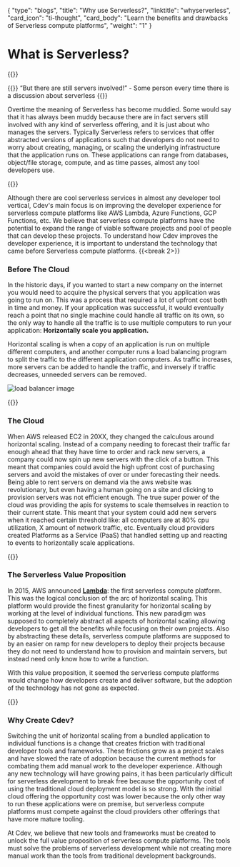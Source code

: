 {
    "type": "blogs",
    "title": "Why use Serverless?",
    "linktitle": "whyserverless", 
    "card_icon": "ti-thought",
    "card_body": "Learn the benefits and drawbacks of Serverless compute platforms",
    "weight": "1"
}

# What is Serverless?
{{<break>}}

{{<blockqoute>}}
“But there are still servers involved!” - Some person every time there is a discussion about serverless
{{</blockqoute>}}

Overtime the meaning of Serverless has become muddied. Some would say that it has always been muddy because there are in fact servers still involved with any kind of serverless offering, and it is just about who manages the servers. Typically Serverless refers to services that offer abstracted versions of applications such that developers do not need to worry about creating, managing, or scaling the underlying infrastructure that the application runs on. These applications can range from databases, object/file storage, compute, and as time passes, almost any tool developers use.

{{<break>}}

Although there are cool serverless services in almost any developer tool vertical, Cdev's main focus is on improving the developer experience for serverless compute platforms like AWS Lambda, Azure Functions, GCP Functions, etc. We believe that serverless compute platforms have the potential to expand the range of viable software projects and pool of people that can develop these projects. To understand how Cdev improves the developer experience, it is important to understand the technology that came before Serverless compute platforms. 
{{<break 2>}}

### Before The Cloud 
In the historic days, if you wanted to start a new company on the internet you would need to acquire the physical servers that you application was going to run on. This was a process that required a lot of upfront cost both in time and money. If your application was successful, it would eventually reach a point that no single machine could handle all traffic on its own, so the only way to handle all the traffic is to use multiple computers to run your application: **Horizontally scale you application.**

Horizontal scaling is when a copy of an application is run on multiple different computers, and another computer runs a load balancing program to split the traffic to the different application computers. As traffic increases, more servers can be added to handle the traffic, and inversely if traffic decreases, unneeded servers can be removed. 

![load balancer image](/diagrams/load_balancer.svg)

{{<break>}}

### The Cloud
When AWS released EC2 in 20XX, they changed the calculous around horizontal scaling. Instead of a company needing to forecast their traffic far enough ahead that they have time to order and rack new servers, a company could now spin up new servers with the click of a button. This meant that companies could avoid the high upfront cost of purchasing servers and avoid the mistakes of over or under forecasting their needs. Being able to rent servers on demand via the aws website was revolutionary, but even having a human going on a site and clicking to provision servers was not efficient enough. The true super power of the cloud was providing the apis for systems to scale themselves in reaction to their current state. This meant that your system could add new servers when it reached certain threshold like: all computers are at 80% cpu utilization, X amount of network traffic, etc. Eventually cloud providers created Platforms as a Service (PaaS) that handled setting up and reacting to events to horizontally scale applications. 

{{<break>}}



### The Serverless Value Proposition

In 2015, AWS announced **[Lambda](https://www.youtube.com/watch?v=9eHoyUVo-yg&ab_channel=AmazonWebServices)**: the first serverless compute platform. This was the logical conclusion of the arc of horizontal scaling. This platform would provide the finest granularity for horizontal scaling by working at the level of individual functions. This new paradigm was supposed to completely abstract all aspects of horizontal scaling allowing developers to get all the benefits while focusing on their own projects. Also by abstracting these details, serverless compute platforms are supposed to by an easier on ramp for new developers to deploy their projects because they do not need to understand how to provision and maintain servers, but instead need only know how to write a function. 

With this value proposition, it seemed the serverless compute platforms would change how developers create and deliver software, but the adoption of the technology has not gone as expected. 


{{<break>}}

### Why Create Cdev?

Switching the unit of horizontal scaling from a bundled application to individual functions is a change that creates friction with traditional developer tools and frameworks. These frictions grow as a project scales and have slowed the rate of adoption because the current methods for combating them add manual work to the developer experience. Although any new technology will have growing pains, it has been particularly difficult for serverless development to break free because the opportunity cost of using the traditional cloud deployment model is so strong. With the initial cloud offering the opportunity cost was lower because the only other way to run these applications were on premise, but serverless compute platforms must compete against the cloud providers other offerings that have more mature tooling. 


At Cdev, we believe that new tools and frameworks must be created to unlock the full value proposition of serverless compute platforms. The tools must solve the problems of serverless development while not creating more manual work than the tools from traditional development backgrounds. 
